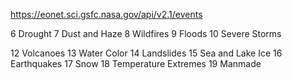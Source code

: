 https://eonet.sci.gsfc.nasa.gov/api/v2.1/events

6 Drought
7 Dust and Haze
8 Wildfires
9 Floods
10 Severe Storms

12 Volcanoes
13 Water Color
14 Landslides
15 Sea and Lake Ice
16 Earthquakes
17 Snow
18 Temperature Extremes
19 Manmade









